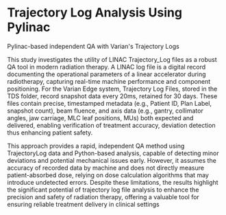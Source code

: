 # Trajectory Log Analysis Using Pylinac
Pylinac-based independent QA with Varian's Trajectory Logs

This study investigates the utility of LINAC Trajectory_Log files as a robust QA tool in modern radiation therapy. A LINAC log file is a digital record documenting the operational parameters of a linear accelerator during radiotherapy, capturing real-time machine performance and component positioning. For the Varian Edge system, Trajectory Log Files, stored in the TDS folder, record snapshot data every 20ms, retained for 30 days. These files contain precise, timestamped metadata (e.g., Patient ID, Plan Label, snapshot count), beam fluence, and axis data (e.g., gantry, collimator angles, jaw carriage, MLC leaf positions, MUs) both expected and delivered, enabling verification of treatment accuracy, deviation detection thus enhancing patient safety.

This approach provides a rapid, independent QA method using TrajectoryLog data and Python-based analysis, capable of detecting minor deviations and potential mechanical issues early. However, it assumes the accuracy of recorded data by machine and does not directly measure patient-absorbed dose, relying on dose calculation algorithms that may introduce undetected errors. Despite these limitations, the results highlight the significant potential of trajectory log file analysis to enhance the precision and safety of radiation therapy, offering a valuable tool for ensuring reliable treatment delivery in clinical settings
